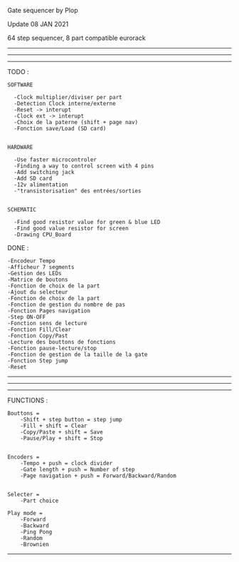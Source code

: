   Gate sequencer by Plop

  Update 08 JAN 2021

  64 step sequencer, 8 part compatible eurorack

  ________________________________________________________________________________________________
  ________________________________________________________________________________________________
  ________________________________________________________________________________________________

  TODO :

    SOFTWARE

      -Clock multiplier/diviser per part
      -Detection Clock interne/externe
      -Reset -> interupt
      -Clock ext -> interupt
      -Choix de la paterne (shift + page nav)
      -Fonction save/Load (SD card)
  

    HARDWARE

      -Use faster microcontroler
      -Finding a way to control screen with 4 pins
      -Add switching jack
      -Add SD card
      -12v alimentation
      -"transistorisation" des entrées/sorties
      
      
    SCHEMATIC
    
      -Find good resistor value for green & blue LED
      -Find good value resistor for screen
      -Drawing CPU_Board


  DONE :

    -Encodeur Tempo
    -Afficheur 7 segments
    -Gestion des LEDs
    -Matrice de boutons
    -Fonction de choix de la part
    -Ajout du selecteur
    -Fonction de choix de la part
    -Fonction de gestion du nombre de pas
    -Fonction Pages navigation
    -Step ON-OFF
    -Fonction sens de lecture
    -Fonction Fill/Clear
    -Fonction Copy/Past
    -Lecture des bouttons de fonctions
    -Fonction pause-lecture/stop
    -Fonction de gestion de la taille de la gate
    -Fonction Step jump
    -Reset
  

  ________________________________________________________________________________________________
  ________________________________________________________________________________________________
  ________________________________________________________________________________________________


  FUNCTIONS :
  

    Bouttons =
        -Shift + step button = step jump
        -Fill + shift = Clear
        -Copy/Paste + shift = Save
        -Pause/Play + shift = Stop
    

    Encoders =
        -Tempo + push = clock divider
        -Gate length + push = Number of step
        -Page navigation + push = Forward/Backward/Random
    

    Selecter =
        -Part choice

    Play mode =
        -Forward
        -Backward
        -Ping Pong
        -Random
        -Brownien
    

  --------------------------------------------------------------------------
